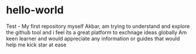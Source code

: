 # hello-world
Test - My first repository
myself Akbar, am trying to understand and explore the github tool and i feel its a great platform to exchnage ideas globally
Am keen learner and would appreciate any information or guides that would help me kick star at ease
